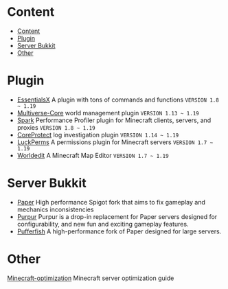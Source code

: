 # Content

- [Content](#content)
- [Plugin](#plugin)
- [Server Bukkit](#server-bukkit)
- [Other](#other)

# Plugin

- [EssentialsX](https://www.spigotmc.org/resources/essentialsx.9089/) A plugin with tons of commands and functions `VERSION 1.8 ~ 1.19`
- [Multiverse-Core](https://www.spigotmc.org/resources/multiverse-core.390/) world management plugin `VERSION 1.13 ~ 1.19`
- [Spark](https://www.spigotmc.org/resources/spark.57242/) Performance Profiler plugin for Minecraft clients, servers, and proxies `VERSION 1.8 ~ 1.19`
- [CoreProtect](https://www.spigotmc.org/resources/coreprotect.8631/) log investigation plugin `VERSION 1.14 ~ 1.19`
- [LuckPerms](https://www.spigotmc.org/resources/luckperms.28140/) A permissions plugin for Minecraft servers `VERSION 1.7 ~ 1.19`
- [Worldedit](https://dev.bukkit.org/projects/worldedit) A Minecraft Map Editor `VERSION 1.7 ~ 1.19`

# Server Bukkit

- [Paper](https://github.com/PaperMC/Paper) High performance Spigot fork that aims to fix gameplay and mechanics inconsistencies
- [Purpur](https://github.com/PurpurMC/Purpur) Purpur is a drop-in replacement for Paper servers designed for configurability, and new fun and exciting gameplay features.
- [Pufferfish](https://github.com/pufferfish-gg/Pufferfish) A high-performance fork of Paper designed for large servers.

# Other

[Minecraft-optimization](https://github.com/YouHaveTrouble/minecraft-optimization) Minecraft server optimization guide
